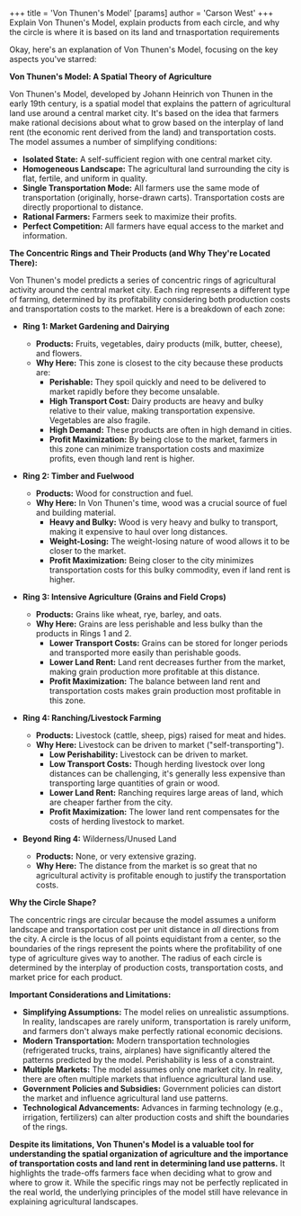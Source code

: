 +++
 title = 'Von Thunen's Model'
[params]
	author = 'Carson West'
+++
Explain Von Thunen's Model, explain products from each circle,
 and why the circle is where it is based on its land and trnasportation requirements


Okay, here's an explanation of Von Thunen's Model, focusing on the key aspects you've starred:

**Von Thunen's Model: A Spatial Theory of Agriculture**

Von Thunen's Model, developed by Johann Heinrich von Thunen in the early 19th century, is a spatial model that explains the pattern of agricultural land use around a central market city.  It's based on the idea that farmers make rational decisions about what to grow based on the interplay of land rent (the economic rent derived from the land) and transportation costs.  The model assumes a number of simplifying conditions:

*   **Isolated State:** A self-sufficient region with one central market city.
*   **Homogeneous Landscape:** The agricultural land surrounding the city is flat, fertile, and uniform in quality.
*   **Single Transportation Mode:** All farmers use the same mode of transportation (originally, horse-drawn carts). Transportation costs are directly proportional to distance.
*   **Rational Farmers:** Farmers seek to maximize their profits.
*   **Perfect Competition:** All farmers have equal access to the market and information.

**The Concentric Rings and Their Products (and Why They're Located There):**

Von Thunen's model predicts a series of concentric rings of agricultural activity around the central market city.  Each ring represents a different type of farming, determined by its profitability considering both production costs and transportation costs to the market. Here is a breakdown of each zone:

*   **Ring 1: Market Gardening and Dairying**
    *   **Products:** Fruits, vegetables, dairy products (milk, butter, cheese), and flowers.
    *   **Why Here:** This zone is closest to the city because these products are:
        *   **Perishable:** They spoil quickly and need to be delivered to market rapidly before they become unsalable.
        *   **High Transport Cost:** Dairy products are heavy and bulky relative to their value, making transportation expensive. Vegetables are also fragile.
        *   **High Demand:** These products are often in high demand in cities.
        *   **Profit Maximization:** By being close to the market, farmers in this zone can minimize transportation costs and maximize profits, even though land rent is higher.

*   **Ring 2: Timber and Fuelwood**
    *   **Products:** Wood for construction and fuel.
    *   **Why Here:** In Von Thunen's time, wood was a crucial source of fuel and building material.
        *   **Heavy and Bulky:** Wood is very heavy and bulky to transport, making it expensive to haul over long distances.
        *   **Weight-Losing:** The weight-losing nature of wood allows it to be closer to the market.
        *   **Profit Maximization:** Being closer to the city minimizes transportation costs for this bulky commodity, even if land rent is higher.

*   **Ring 3: Intensive Agriculture (Grains and Field Crops)**
    *   **Products:** Grains like wheat, rye, barley, and oats.
    *   **Why Here:** Grains are less perishable and less bulky than the products in Rings 1 and 2.
        *   **Lower Transport Costs:** Grains can be stored for longer periods and transported more easily than perishable goods.
        *   **Lower Land Rent:** Land rent decreases further from the market, making grain production more profitable at this distance.
        *   **Profit Maximization:** The balance between land rent and transportation costs makes grain production most profitable in this zone.

*   **Ring 4: Ranching/Livestock Farming**
    *   **Products:** Livestock (cattle, sheep, pigs) raised for meat and hides.
    *   **Why Here:** Livestock can be driven to market ("self-transporting").
        *   **Low Perishability:** Livestock can be driven to market.
        *   **Low Transport Costs:** Though herding livestock over long distances can be challenging, it's generally less expensive than transporting large quantities of grain or wood.
        *   **Lower Land Rent:** Ranching requires large areas of land, which are cheaper farther from the city.
        *   **Profit Maximization:** The lower land rent compensates for the costs of herding livestock to market.

*   **Beyond Ring 4:** Wilderness/Unused Land
    *   **Products:** None, or very extensive grazing.
    *   **Why Here:** The distance from the market is so great that no agricultural activity is profitable enough to justify the transportation costs.

**Why the Circle Shape?**

The concentric rings are circular because the model assumes a uniform landscape and transportation cost per unit distance in *all* directions from the city.  A circle is the locus of all points equidistant from a center, so the boundaries of the rings represent the points where the profitability of one type of agriculture gives way to another. The radius of each circle is determined by the interplay of production costs, transportation costs, and market price for each product.

**Important Considerations and Limitations:**

*   **Simplifying Assumptions:** The model relies on unrealistic assumptions. In reality, landscapes are rarely uniform, transportation is rarely uniform, and farmers don't always make perfectly rational economic decisions.
*   **Modern Transportation:** Modern transportation technologies (refrigerated trucks, trains, airplanes) have significantly altered the patterns predicted by the model. Perishability is less of a constraint.
*   **Multiple Markets:** The model assumes only one market city. In reality, there are often multiple markets that influence agricultural land use.
*   **Government Policies and Subsidies:** Government policies can distort the market and influence agricultural land use patterns.
*   **Technological Advancements:** Advances in farming technology (e.g., irrigation, fertilizers) can alter production costs and shift the boundaries of the rings.

**Despite its limitations, Von Thunen's Model is a valuable tool for understanding the spatial organization of agriculture and the importance of transportation costs and land rent in determining land use patterns.** It highlights the trade-offs farmers face when deciding what to grow and where to grow it. While the specific rings may not be perfectly replicated in the real world, the underlying principles of the model still have relevance in explaining agricultural landscapes.
